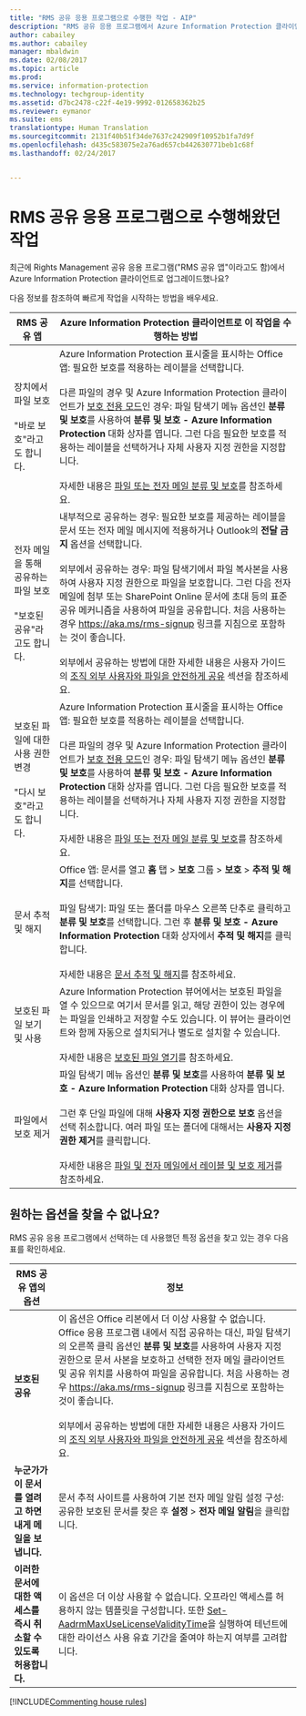 ```yaml
---
title: "RMS 공유 응용 프로그램으로 수행한 작업 - AIP"
description: "RMS 공유 응용 프로그램에서 Azure Information Protection 클라이언트로 업그레이드한 사용자를 위한 지침입니다."
author: cabailey
ms.author: cabailey
manager: mbaldwin
ms.date: 02/08/2017
ms.topic: article
ms.prod: 
ms.service: information-protection
ms.technology: techgroup-identity
ms.assetid: d7bc2478-c22f-4e19-9992-012658362b25
ms.reviewer: eymanor
ms.suite: ems
translationtype: Human Translation
ms.sourcegitcommit: 2131f40b51f34de7637c242909f10952b1fa7d9f
ms.openlocfilehash: d435c583075e2a76ad657cb442630771beb1c68f
ms.lasthandoff: 02/24/2017


---
```


# <a name="tasks-that-you-used-to-do-with-the-rms-sharing-application"></a>RMS 공유 응용 프로그램으로 수행해왔던 작업

최근에 Rights Management 공유 응용 프로그램("RMS 공유 앱"이라고도 함)에서 Azure Information Protection 클라이언트로 업그레이드했나요? 

다음 정보를 참조하여 빠르게 작업을 시작하는 방법을 배우세요.

|RMS 공유 앱|Azure Information Protection 클라이언트로 이 작업을 수행하는 방법
|-----------|--------------------|
|장치에서 파일 보호 <br /><br />"바로 보호"라고도 합니다.|Azure Information Protection 표시줄을 표시하는 Office 앱: 필요한 보호를 적용하는 레이블을 선택합니다.<br /><br />다른 파일의 경우 및 Azure Information Protection 클라이언트가 [보호 전용 모드](client-protection-only-mode.md)인 경우: 파일 탐색기 메뉴 옵션인 **분류 및 보호**를 사용하여 **분류 및 보호 - Azure Information Protection** 대화 상자를 엽니다. 그런 다음 필요한 보호를 적용하는 레이블을 선택하거나 자체 사용자 지정 권한을 지정합니다. <br /><br />자세한 내용은 [파일 또는 전자 메일 분류 및 보호](client-classify-protect.md)를 참조하세요.
|전자 메일을 통해 공유하는 파일 보호 <br /><br />"보호된 공유"라고도 합니다.|내부적으로 공유하는 경우: 필요한 보호를 제공하는 레이블을 문서 또는 전자 메일 메시지에 적용하거나 Outlook의 **전달 금지** 옵션을 선택합니다. <br /><br /> 외부에서 공유하는 경우: 파일 탐색기에서 파일 복사본을 사용하여 사용자 지정 권한으로 파일을 보호합니다. 그런 다음 전자 메일에 첨부 또는 SharePoint Online 문서에 초대 등의 표준 공유 메커니즘을 사용하여 파일을 공유합니다. 처음 사용하는 경우 https://aka.ms/rms-signup 링크를 지침으로 포함하는 것이 좋습니다. <br /><br />외부에서 공유하는 방법에 대한 자세한 내용은 사용자 가이드의 [조직 외부 사용자와 파일을 안전하게 공유](client-classify-protect.md#safely-share-a-file-with-people-outside-your-organization) 섹션을 참조하세요.
|보호된 파일에 대한 사용 권한 변경 <br /><br />"다시 보호"라고도 합니다.|Azure Information Protection 표시줄을 표시하는 Office 앱: 필요한 보호를 적용하는 레이블을 선택합니다.<br /><br />다른 파일의 경우 및 Azure Information Protection 클라이언트가 [보호 전용 모드](client-protection-only-mode.md)인 경우: 파일 탐색기 메뉴 옵션인 **분류 및 보호**를 사용하여 **분류 및 보호 - Azure Information Protection** 대화 상자를 엽니다. 그런 다음 필요한 보호를 적용하는 레이블을 선택하거나 자체 사용자 지정 권한을 지정합니다.<br /><br />자세한 내용은 [파일 또는 전자 메일 분류 및 보호](client-classify-protect.md)를 참조하세요.
|문서 추적 및 해지|Office 앱: 문서를 열고 **홈** 탭 > **보호** 그룹 > **보호** > **추적 및 해지**를 선택합니다.<br /><br />파일 탐색기: 파일 또는 폴더를 마우스 오른쪽 단추로 클릭하고 **분류 및 보호**를 선택합니다. 그런 후 **분류 및 보호 - Azure Information Protection** 대화 상자에서 **추적 및 해지**를 클릭합니다. <br /><br />자세한 내용은 [문서 추적 및 해지](client-track-revoke.md)를 참조하세요.
|보호된 파일 보기 및 사용|Azure Information Protection 뷰어에서는 보호된 파일을 열 수 있으므로 여기서 문서를 읽고, 해당 권한이 있는 경우에는 파일을 인쇄하고 저장할 수도 있습니다. 이 뷰어는 클라이언트와 함께 자동으로 설치되거나 별도로 설치할 수 있습니다.<br /><br />자세한 내용은 [보호된 파일 열기](client-view-use-files.md)를 참조하세요.
|파일에서 보호 제거|파일 탐색기 메뉴 옵션인 **분류 및 보호**를 사용하여 **분류 및 보호 - Azure Information Protection** 대화 상자를 엽니다. <br /><br />그런 후 단일 파일에 대해 **사용자 지정 권한으로 보호** 옵션을 선택 취소합니다. 여러 파일 또는 폴더에 대해서는 **사용자 지정 권한 제거**를 클릭합니다.<br /><br />자세한 내용은 [파일 및 전자 메일에서 레이블 및 보호 제거](client-remove-label-protection.md)를 참조하세요.|

## <a name="cant-find-the-option-youre-looking-for"></a>원하는 옵션을 찾을 수 없나요?

RMS 공유 응용 프로그램에서 선택하는 데 사용했던 특정 옵션을 찾고 있는 경우 다음 표를 확인하세요.

|RMS 공유 앱의 옵션|정보
|-----------|--------------------|
|**보호된 공유**|이 옵션은 Office 리본에서 더 이상 사용할 수 없습니다. Office 응용 프로그램 내에서 직접 공유하는 대신, 파일 탐색기의 오른쪽 클릭 옵션인 **분류 및 보호**를 사용하여 사용자 지정 권한으로 문서 사본을 보호하고 선택한 전자 메일 클라이언트 및 공유 위치를 사용하여 파일을 공유합니다. 처음 사용하는 경우 https://aka.ms/rms-signup 링크를 지침으로 포함하는 것이 좋습니다. <br /><br />외부에서 공유하는 방법에 대한 자세한 내용은 사용자 가이드의 [조직 외부 사용자와 파일을 안전하게 공유](#safely-share-a-file-with-people-outside-your-organization) 섹션을 참조하세요.
|**누군가가 이 문서를 열려고 하면 내게 메일을 보냅니다.**|문서 추적 사이트를 사용하여 기본 전자 메일 알림 설정 구성: 공유한 보호된 문서를 찾은 후 **설정** > **전자 메일 알림**을 클릭합니다.
|**이러한 문서에 대한 액세스를 즉시 취소할 수 있도록 허용합니다.**|이 옵션은 더 이상 사용할 수 없습니다. 오프라인 액세스를 허용하지 않는 템플릿을 구성합니다. 또한 [Set-AadrmMaxUseLicenseValidityTime](/powershell/aadrm/vlatest/set-aadrmmaxuselicensevaliditytime)을 실행하여 테넌트에 대한 라이선스 사용 유효 기간을 줄여야 하는지 여부를 고려합니다.







[!INCLUDE[Commenting house rules](../includes/houserules.md)]  

